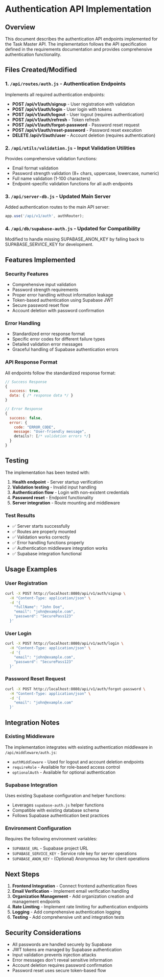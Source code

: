 # Authentication API Implementation

## Overview

This document describes the authentication API endpoints implemented for the Task Master API. The implementation follows the API specification defined in the requirements documentation and provides comprehensive authentication functionality.

## Files Created/Modified

### 1. `/api/routes/auth.js` - Authentication Endpoints

Implements all required authentication endpoints:

- **POST /api/v1/auth/signup** - User registration with validation
- **POST /api/v1/auth/login** - User login with tokens
- **POST /api/v1/auth/logout** - User logout (requires authentication)
- **POST /api/v1/auth/refresh** - Token refresh
- **POST /api/v1/auth/forgot-password** - Password reset request
- **POST /api/v1/auth/reset-password** - Password reset execution
- **DELETE /api/v1/auth/user** - Account deletion (requires authentication)

### 2. `/api/utils/validation.js` - Input Validation Utilities

Provides comprehensive validation functions:

- Email format validation
- Password strength validation (8+ chars, uppercase, lowercase, numeric)
- Full name validation (1-100 characters)
- Endpoint-specific validation functions for all auth endpoints

### 3. `/api/server-db.js` - Updated Main Server

Added authentication routes to the main API server:

```javascript
app.use('/api/v1/auth', authRouter);
```

### 4. `/api/db/supabase-auth.js` - Updated for Compatibility

Modified to handle missing SUPABASE_ANON_KEY by falling back to SUPABASE_SERVICE_KEY for development.

## Features Implemented

### Security Features

- Comprehensive input validation
- Password strength requirements
- Proper error handling without information leakage
- Token-based authentication using Supabase JWT
- Secure password reset flow
- Account deletion with password confirmation

### Error Handling

- Standardized error response format
- Specific error codes for different failure types
- Detailed validation error messages
- Graceful handling of Supabase authentication errors

### API Response Format

All endpoints follow the standardized response format:

```javascript
// Success Response
{
  success: true,
  data: { /* response data */ }
}

// Error Response
{
  success: false,
  error: {
    code: "ERROR_CODE",
    message: "User-friendly message",
    details?: [/* validation errors */]
  }
}
```

## Testing

The implementation has been tested with:

1. **Health endpoint** - Server startup verification
2. **Validation testing** - Invalid input handling
3. **Authentication flow** - Login with non-existent credentials
4. **Password reset** - Endpoint functionality
5. **Server integration** - Route mounting and middleware

### Test Results

- ✅ Server starts successfully
- ✅ Routes are properly mounted
- ✅ Validation works correctly
- ✅ Error handling functions properly
- ✅ Authentication middleware integration works
- ✅ Supabase integration functional

## Usage Examples

### User Registration

```bash
curl -X POST http://localhost:8080/api/v1/auth/signup \
  -H "Content-Type: application/json" \
  -d '{
    "fullName": "John Doe",
    "email": "john@example.com",
    "password": "SecurePass123"
  }'
```

### User Login

```bash
curl -X POST http://localhost:8080/api/v1/auth/login \
  -H "Content-Type: application/json" \
  -d '{
    "email": "john@example.com",
    "password": "SecurePass123"
  }'
```

### Password Reset Request

```bash
curl -X POST http://localhost:8080/api/v1/auth/forgot-password \
  -H "Content-Type: application/json" \
  -d '{
    "email": "john@example.com"
  }'
```

## Integration Notes

### Existing Middleware

The implementation integrates with existing authentication middleware in `/api/middleware/auth.js`:

- `authMiddleware` - Used for logout and account deletion endpoints
- `requireRole` - Available for role-based access control
- `optionalAuth` - Available for optional authentication

### Supabase Integration

Uses existing Supabase configuration and helper functions:

- Leverages `supabase-auth.js` helper functions
- Compatible with existing database schema
- Follows Supabase authentication best practices

### Environment Configuration

Requires the following environment variables:

- `SUPABASE_URL` - Supabase project URL
- `SUPABASE_SERVICE_KEY` - Service role key for server operations
- `SUPABASE_ANON_KEY` - (Optional) Anonymous key for client operations

## Next Steps

1. **Frontend Integration** - Connect frontend authentication flows
2. **Email Verification** - Implement email verification handling
3. **Organization Management** - Add organization creation and management endpoints
4. **Rate Limiting** - Implement rate limiting for authentication endpoints
5. **Logging** - Add comprehensive authentication logging
6. **Testing** - Add comprehensive unit and integration tests

## Security Considerations

- All passwords are handled securely by Supabase
- JWT tokens are managed by Supabase authentication
- Input validation prevents injection attacks
- Error messages don't reveal sensitive information
- Account deletion requires password confirmation
- Password reset uses secure token-based flow
